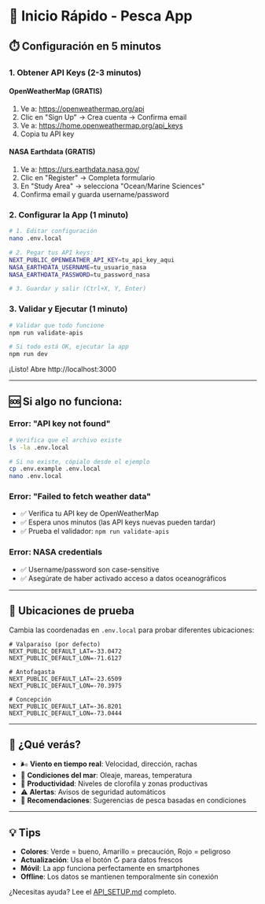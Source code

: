 # 🚀 Inicio Rápido - Pesca App

## ⏱️ Configuración en 5 minutos

### 1. Obtener API Keys (2-3 minutos)

#### OpenWeatherMap (GRATIS)
1. Ve a: https://openweathermap.org/api
2. Clic en "Sign Up" → Crea cuenta → Confirma email
3. Ve a: https://home.openweathermap.org/api_keys
4. Copia tu API key

#### NASA Earthdata (GRATIS)
1. Ve a: https://urs.earthdata.nasa.gov/
2. Clic en "Register" → Completa formulario
3. En "Study Area" → selecciona "Ocean/Marine Sciences"
4. Confirma email y guarda username/password

### 2. Configurar la App (1 minuto)

```bash
# 1. Editar configuración
nano .env.local

# 2. Pegar tus API keys:
NEXT_PUBLIC_OPENWEATHER_API_KEY=tu_api_key_aqui
NASA_EARTHDATA_USERNAME=tu_usuario_nasa  
NASA_EARTHDATA_PASSWORD=tu_password_nasa

# 3. Guardar y salir (Ctrl+X, Y, Enter)
```

### 3. Validar y Ejecutar (1 minuto)

```bash
# Validar que todo funcione
npm run validate-apis

# Si todo está OK, ejecutar la app
npm run dev
```

¡Listo! Abre http://localhost:3000

---

## 🆘 Si algo no funciona:

### Error: "API key not found"
```bash
# Verifica que el archivo existe
ls -la .env.local

# Si no existe, cópialo desde el ejemplo
cp .env.example .env.local
nano .env.local
```

### Error: "Failed to fetch weather data"
- ✅ Verifica tu API key de OpenWeatherMap
- ✅ Espera unos minutos (las API keys nuevas pueden tardar)
- ✅ Prueba el validador: `npm run validate-apis`

### Error: NASA credentials
- ✅ Username/password son case-sensitive
- ✅ Asegúrate de haber activado acceso a datos oceanográficos

---

## 🎯 Ubicaciones de prueba

Cambia las coordenadas en `.env.local` para probar diferentes ubicaciones:

```env
# Valparaíso (por defecto)
NEXT_PUBLIC_DEFAULT_LAT=-33.0472
NEXT_PUBLIC_DEFAULT_LON=-71.6127

# Antofagasta
NEXT_PUBLIC_DEFAULT_LAT=-23.6509
NEXT_PUBLIC_DEFAULT_LON=-70.3975

# Concepción  
NEXT_PUBLIC_DEFAULT_LAT=-36.8201
NEXT_PUBLIC_DEFAULT_LON=-73.0444
```

---

## 📱 ¿Qué verás?

- 🌬️ **Viento en tiempo real**: Velocidad, dirección, rachas
- 🌊 **Condiciones del mar**: Oleaje, mareas, temperatura
- 🔬 **Productividad**: Niveles de clorofila y zonas productivas  
- ⚠️ **Alertas**: Avisos de seguridad automáticos
- 🎣 **Recomendaciones**: Sugerencias de pesca basadas en condiciones

---

## 💡 Tips

- **Colores**: Verde = bueno, Amarillo = precaución, Rojo = peligroso
- **Actualización**: Usa el botón ↻ para datos frescos
- **Móvil**: La app funciona perfectamente en smartphones
- **Offline**: Los datos se mantienen temporalmente sin conexión

¿Necesitas ayuda? Lee el [API_SETUP.md](./API_SETUP.md) completo.
